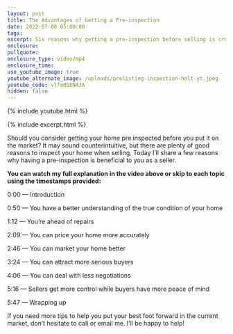```yaml
---
layout: post
title: The Advantages of Getting a Pre-inspection
date: 2022-07-08 05:00:00
tags:
excerpt: Six reasons why getting a pre-inspection before selling is crucial.
enclosure:
pullquote:
enclosure_type: video/mp4
enclosure_time:
use_youtube_image: true
youtube_alternate_image: /uploads/prelisting-inspection-holt-yt.jpeg
youtube_code: vlfm85ENAJA
hidden: false
---
```

{% include youtube.html %}

{% include excerpt.html %}

Should you consider getting your home pre inspected before you put it on the market? It may sound counterintuitive, but there are plenty of good reasons to inspect your home when selling. Today I’ll share a few reasons why having a pre-inspection is beneficial to you as a seller.&nbsp;

**You can watch my full explanation in the video above or skip to each topic using the timestamps provided:**

0:00 — Introduction

0:50 — You have a better understanding of the true condition of your home

1:12 — You’re ahead of repairs

2:09 — You can price your home more accurately

2:46 — You can market your home better

3:24 — You can attract more serious buyers

4:06 — You can deal with less negotiations

5:16 — Sellers get more control while buyers have more peace of mind

5:47 — Wrapping up

If you need more tips to help you put your best foot forward in the current market, don’t hesitate to call or email me. I’ll be happy to help\!
